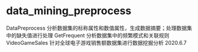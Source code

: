 # data_mining_preprocess 
DataPreprocess 分析数据集的标称属性和数值属性，生成数据摘要；处理数据集中的缺失值进行处理 
GetFrequent 分析数据集中的频繁模式和关联规则 
VideoGameSales 针对全球电子游戏销售额数据集进行数据挖掘分析 2020.6.7 
